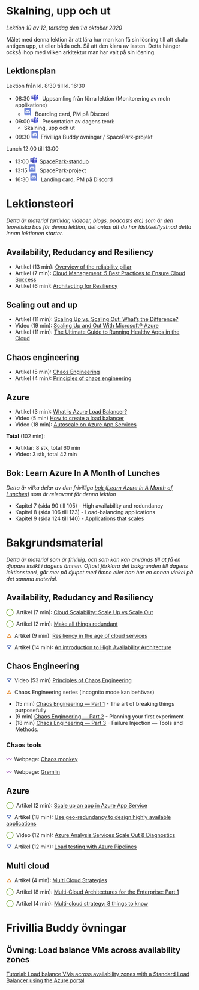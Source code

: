 # Skalning, upp och ut

*Lektion 10 av 12, torsdag den 1:a oktober 2020*

Målet med denna lektion är att lära hur man kan få sin lösning till att skala antigen upp, ut eller båda och. Så att den klara av lasten. Detta hänger också ihop med vilken arkitektur man har valt på sin lösning.

## Lektionsplan
Lektion från kl. 8:30 till kl. 16:30

* 08:30 <img style="margin-right:0.5em;" src="assets/images/teams18.png"  alt="Teams"/> Uppsamling från förra lektion (Monitorering av moln applikatione)
  * <img style="margin-right:0.5em;" src="assets/images/discord18.png" alt="Discord"/> Boarding card, PM på Discord
* 09:00 <img style="margin-right:0.5em;" src="assets/images/teams18.png"  alt="Teams"/> Presentation av dagens teori: 
  * Skalning, upp och ut
* 09:30 <img style="margin-right:0.5em;" src="assets/images/discord18.png" alt="Discord"/>Frivilliga Buddy övningar / SpacePark-projekt

Lunch 12:00 till 13:00

* 13:00 <img style="margin-right:0.5em;" src="assets/images/teams18.png" alt="Teams"/>[SpacePark-standup](project_standup.md)
* 13:15 <img style="margin-right:0.5em;" src="assets/images/discord18.png" alt="Discord"/> SpacePark-projekt
* 16:30 <img style="margin-right:0.5em;" src="assets/images/discord18.png" alt="Discord"/> Landing card, PM på Discord

# Lektionsteori
*Detta är material (artiklar, videoer, blogs, podcasts etc) som är den teoretiska bas för denna lektion, det antas att du har läst/set/lystnad detta innan lektionen starter.*

## Availability, Redudancy and Resiliency

* Artikel (13 min): [Overview of the reliability pillar](https://docs.microsoft.com/en-us/azure/architecture/framework/resiliency/overview)
* Artikel (7 min): [Cloud Management: 5 Best Practices to Ensure Cloud Success](https://daydigital.com/cloud-management-best-practices)
* Artikel (6 min): [Architecting for Resiliency](https://medium.com/capital-one-tech/architecting-for-resiliency-9ec663db5c94)

## Scaling out and up

* Artikel (11 min): [Scaling Up vs. Scaling Out: What’s the Difference?](https://pagely.com/blog/scaling-up-vs-scaling-out/)
* Video (19 min): [Scaling Up and Out With Microsoft® Azure](https://www.youtube.com/watch?v=Oy32KEeREVI)
* Artikel (11 min): [The Ultimate Guide to Running Healthy Apps in the Cloud](https://azure.github.io/AppService/2020/05/15/Robust-Apps-for-the-cloud.html)

## Chaos engineering

* Artikel (5 min): [Chaos Engineering](https://docs.microsoft.com/en-us/azure/architecture/framework/resiliency/chaos-engineering)
* Artikel (4 min): [Principles of chaos engineering](https://principlesofchaos.org/)

## Azure

* Artikel (3 min): [What is Azure Load Balancer?](https://docs.microsoft.com/en-us/azure/load-balancer/load-balancer-overview)
* Video (5 min) [How to create a load balancer](https://www.youtube.com/watch?v=-VMPzVoo5Nk)
* Video (18 min): [Autoscale on Azure App Services](https://www.youtube.com/watch?v=7SlUWlzpTS4)

**Total** (102 min):

- Artiklar: 8 stk, total 60 min
- Video: 3 stk, total 42 min

## Bok: Learn Azure In A Month of Lunches

*Detta är vilka delar av den frivilliga [bok (Learn Azure In A Month of Lunches)](info_learningmaterial.md) som är releavant för denna lektion*

* Kapitel 7 (sida 90 till 105) - High availability and redundancy
* Kapitel 8 (sida 106 till 123) - Load-balancing applications
* Kapitel 9 (sida 124 till 140) - Applications that scales

# Bakgrundsmaterial

*Detta är material som är frivillig, och som kan kan används till at få en djupare insikt i dagens ämnen. Oftast förklara det bakgrunden till dagens lektionsteori, går mer på djupet med ämne eller han har en annan vinkel på det samma material.*

## Availability, Redudancy and Resiliency

<span style="color:#7EAE42; font-weight: 900; margin-right:0.5em;">&#9711;</span>Artikel (7 min): [Cloud Scalability: Scale Up vs Scale Out](https://blog.turbonomic.com/blog/on-technology/cloud-scalability-scale-vs-scale)

<span style="color:#7EAE42; font-weight: 900; margin-right:0.5em;">&#9711;</span>Artikel (2 min): [Make all things redundant](https://docs.microsoft.com/en-us/azure/architecture/guide/design-principles/redundancy)

<span style="color:#E78E35; font-weight: 900; margin-right:0.5em;">&#9651;</span>Artikel (9 min): [Resiliency in the age of cloud services](https://www.networkworld.com/article/3238509/resiliency-in-the-age-of-cloud-services.html)

<span style="color:#5874B9; font-weight: 900; margin-right:0.5em;">&#9661;</span>Artikel (14 min): [An introduction to High Availability Architecture](https://www.getfilecloud.com/blog/an-introduction-to-high-availability-architecture/)

## Chaos Engineering

<span style="color:#5874B9; font-weight: 900; margin-right:0.5em;">&#9661;</span>Video (53 min) [Principles of Chaos Engineering](https://www.youtube.com/watch?v=6ilMZqKdMMU)

<span style="color:#E78E35; font-weight: 900; margin-right:0.5em;">&#9651;</span>Chaos Engineering series (incognito mode kan behövas)

* (15 min) [Chaos Engineering — Part 1](https://medium.com/@adhorn/chaos-engineering-ab0cc9fbd12a) - The art of breaking things purposefully
* (9 min) [Chaos Engineering — Part 2](https://medium.com/@adhorn/chaos-engineering-part-2-b9c78a9f3dde) - Planning your first experiment
* (18 min) [Chaos Engineering — Part 3](https://medium.com/@adhorn/chaos-engineering-part-3-61579e41edd8) - Failure Injection — Tools and Methods.

### Chaos tools

<span style="color:#9F58B9; font-weight: 900; margin-right:0.5em;">&#12336;</span>Webpage: [Chaos monkey](https://netflix.github.io/chaosmonkey/)

<span style="color:#9F58B9; font-weight: 900; margin-right:0.5em;">&#12336;</span>Webpage: [Gremlin](https://www.gremlin.com/get-started/?ref=docs)

## Azure 

<span style="color:#7EAE42; font-weight: 900; margin-right:0.5em;">&#9711;</span>Artikel (2 min): [Scale up an app in Azure App Service](https://docs.microsoft.com/en-us/azure/app-service/manage-scale-up)

<span style="color:#5874B9; font-weight: 900; margin-right:0.5em;">&#9661;</span>Artikel (18 min): [Use geo-redundancy to design highly available applications](https://docs.microsoft.com/en-us/azure/storage/common/geo-redundant-design)

<span style="color:#7EAE42; font-weight: 900; margin-right:0.5em;">&#9711;</span>Video (12 min): [Azure Analysis Services Scale Out & Diagnostics](https://www.youtube.com/watch?v=j_lnbxwjgyw)

<span style="color:#5874B9; font-weight: 900; margin-right:0.5em;">&#9661;</span>Artikel (12 min): [Load testing with Azure Pipelines](https://k6.io/blog/integrating-load-testing-with-azure-pipelines)

## Multi cloud

<span style="color:#E78E35; font-weight: 900; margin-right:0.5em;">&#9651;</span>Artikel (4 min): [Multi Cloud Strategies](https://medium.com/@shunvel/multi-cloud-strategies-338cf81313a2)

<span style="color:#7EAE42; font-weight: 900; margin-right:0.5em;">&#9711;</span>Artikel (8 min): [Multi-Cloud Architectures for the Enterprise: Part 1](https://medium.com/swlh/multi-cloud-architectures-for-the-enterprise-part-1-623530b6b4c4)

<span style="color:#7EAE42; font-weight: 900; margin-right:0.5em;">&#9711;</span>Artikel (4 min): [Multi-cloud strategy: 8 things to know](https://enterprisersproject.com/article/2017/9/multi-cloud-strategy-8-things-know)

# Frivillia Buddy övningar

## Övning: Load balance VMs across availability zones

[Tutorial: Load balance VMs across availability zones with a Standard Load Balancer using the Azure portal](https://docs.microsoft.com/en-us/azure/load-balancer/tutorial-load-balancer-standard-public-zone-redundant-portal)


